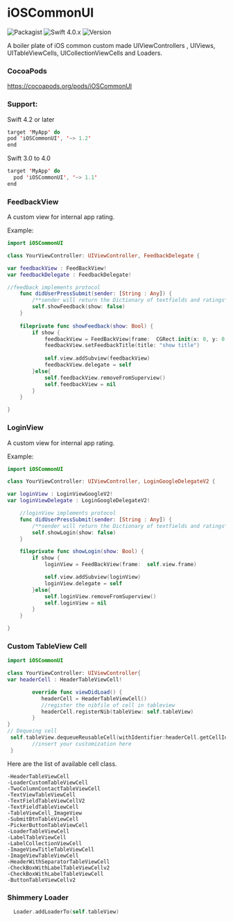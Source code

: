 # iOSCommonUI 
![Packagist](https://img.shields.io/packagist/l/doctrine/orm.svg)
![Swift 4.0.x](https://img.shields.io/badge/Swift-4.0.x-orange.svg) 
![Version](https://img.shields.io/badge/Version-1.0-green.svg)

A boiler plate of iOS common custom made UIViewControllers , UIViews, UITableViewCells, UICollectionViewCells and Loaders. 

### CocoaPods
https://cocoapods.org/pods/iOSCommonUI
### Support:
Swift 4.2 or later
```swift
target 'MyApp' do
pod 'iOSCommonUI', '~> 1.2'
end
```
Swift 3.0 to 4.0
```swift
target 'MyApp' do
  pod 'iOSCommonUI', '~> 1.1'
end
```

### FeedbackView
A custom view for internal app rating.

Example:
```swift
import iOSCommonUI

class YourViewController: UIViewController, FeedbackDelegate {

var feedbackView : FeedBackView!
var feedbackDelegate : FeedbackDelegate!

//feedback implements protocol
    func didUserPressSubmit(sender: [String : Any]) {
        /**sender will return the Dictionary of textfields and ratings**/ 
        self.showFeedback(show: false)
    }
 
    fileprivate func showFeedback(show: Bool) {
        if show {
            feedbackView = FeedBackView(frame:  CGRect.init(x: 0, y: 0, width: self.view.frame.width, height: 560))
            feedbackView.setFeedbackTitle(title: "show title")
 
            self.view.addSubview(feedbackView)
            feedbackView.delegate = self
        }else{
            self.feedbackView.removeFromSuperview()
            self.feedbackView = nil
        }
    }

}
```

### LoginView
A custom view for internal app rating.

Example:
```swift
import iOSCommonUI

class YourViewController: UIViewController, LoginGoogleDelegateV2 {

var loginView : LoginViewGoogleV2!
var loginViewDelegate : LoginGoogleDelegateV2!

    //loginView implements protocol
    func didUserPressSubmit(sender: [String : Any]) {
        /**sender will return the Dictionary of textfields and ratings**/
        self.showLogin(show: false)
    }

    fileprivate func showLogin(show: Bool) {
        if show {
            loginView = FeedBackView(frame:  self.view.frame)

            self.view.addSubview(loginView)
            loginView.delegate = self
        }else{
            self.loginView.removeFromSuperview()
            self.loginView = nil
        }
    }

}
```


### Custom TableView Cell
```swift
import iOSCommonUI

class YourViewController: UIViewController{
var headerCell : HeaderTableViewCell!

        override func viewDidLoad() {
           headerCell = HeaderTableViewCell()
           //register the nibfile of cell in tableview
           headerCell.registerNib(tableView: self.tableView)
        }
}
// Dequeing cell 
 self.tableView.dequeueReusableCell(withIdentifier:headerCell.getCellId()) as? HeaderTableViewCell {
        //insert your customization here
 }


```
Here are the list of available cell class.

    -HeaderTableViewCell
    -LoaderCustomTableViewCell
    -TwoColumnContactTableViewCell
    -TextViewTableViewCell
    -TextFieldTableViewCellV2
    -TextFieldTableViewCell
    -TableViewCell_ImageView
    -SubmitBtnTableViewCell
    -PickerButtonTableViewCell
    -LoaderTableViewCell
    -LabelTableViewCell
    -LabelCollectionViewCell
    -ImageViewTitleTableViewCell
    -ImageViewTableViewCell
    -HeaderWithSeparatorTableViewCell
    -CheckBoxWithLabelTableViewCellv2
    -CheckBoxWithLabelTableViewCell
    -ButtonTableViewCellv2


### Shimmery Loader

```swift
  Loader.addLoaderTo(self.tableView)
```


